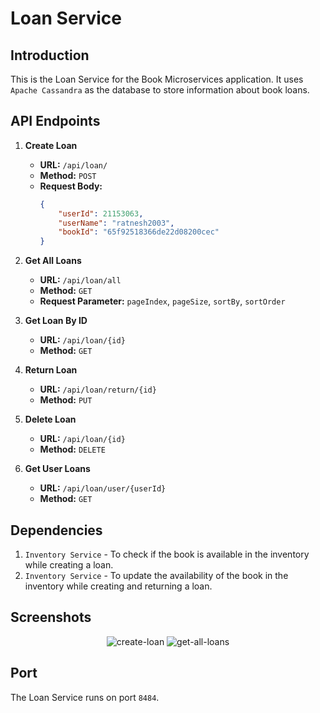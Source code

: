 # Loan Service

## Introduction
This is the Loan Service for the Book Microservices application. It uses `Apache Cassandra` as the database to store information about book loans.

## API Endpoints
1. **Create Loan**
    - **URL:** `/api/loan/`
    - **Method:** `POST`
    - **Request Body:**
        ```json
        {
            "userId": 21153063,
            "userName": "ratnesh2003",
            "bookId": "65f92518366de22d08200cec"
        }
        ```
2. **Get All Loans**
    - **URL:** `/api/loan/all`
    - **Method:** `GET`
    - **Request Parameter:** `pageIndex`, `pageSize`, `sortBy`, `sortOrder`

3. **Get Loan By ID**
    - **URL:** `/api/loan/{id}`
    - **Method:** `GET`

4. **Return Loan**
    - **URL:** `/api/loan/return/{id}`
    - **Method:** `PUT`

5. **Delete Loan**
    - **URL:** `/api/loan/{id}`
    - **Method:** `DELETE`

6. **Get User Loans**
    - **URL:** `/api/loan/user/{userId}`
    - **Method:** `GET`

## Dependencies
1. `Inventory Service` - To check if the book is available in the inventory while creating a loan.
2. `Inventory Service` - To update the availability of the book in the inventory while creating and returning a loan.

## Screenshots
<p align="center">
<img src="https://ucarecdn.com/cbf3b697-089b-4d0a-9b16-1cc3c2d536ba/create_loan.png" alt="create-loan">
<img src="https://ucarecdn.com/d6a69093-006c-43d9-b25b-46546898d50b/get_all_loans.png" alt="get-all-loans">
</p>

## Port
The Loan Service runs on port `8484`.